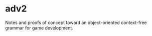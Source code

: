# adv2

Notes and proofs of concept toward an object-oriented context-free grammar for game development.
